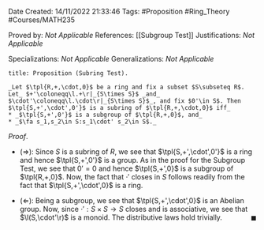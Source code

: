 <div class="topSpace"></div>

Date Created: 14/11/2022 21:33:46
Tags: #Proposition #Ring_Theory #Courses/MATH235

Proved by: _Not Applicable_
References: [[Subgroup Test]]
Justifications: _Not Applicable_

Specializations: _Not Applicable_
Generalizations: _Not Applicable_

``` ad-Proposition
title: Proposition (Subring Test).

_Let $\tpl{R,+,\cdot,0}$ be a ring and fix a subset $S\subseteq R$. Let_ $+'\coloneqq\l.+\r|_{S\times S}$ _and_ $\cdot'\coloneqq\l.\cdot\r|_{S\times S}$_, and fix $0'\in S$. Then $\tpl{S,+',\cdot',0'}$ is a subring of $\tpl{R,+,\cdot,0}$ iff_
* _$\tpl{S,+',0'}$ is a subgroup of $\tpl{R,+,0}$, and_
* _$\fa s_1,s_2\in S:s_1\cdot' s_2\in S$._

```

_Proof_.
* ($\Rightarrow$): Since $S$ is a subring of $R$, we see that $\tpl{S,+',\cdot',0'}$ is a ring and hence $\tpl{S,+',0'}$ is a group. As in the proof for the Subgroup Test, we see that $0'=0$ and hence $\tpl{S,+',0}$ is a subgroup of $\tpl{R,+,0}$. Now, the fact that $\cdot'$ closes in $S$ follows readily from the fact that $\tpl{S,+',\cdot',0}$ is a ring.

* ($\Leftarrow$): Being a subgroup, we see that $\tpl{S,+',\cdot',0}$ is an Abelian group. Now, since $\cdot':S\times S\to S$ closes and is associative, we see that $\l(S,\cdot'\r)$ is a monoid. The distributive laws hold trivially.<span style="float:right;">$\blacksquare$</span>
